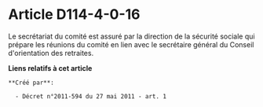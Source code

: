 # Article D114-4-0-16

Le secrétariat du comité est assuré par la direction de la sécurité sociale qui prépare les réunions du comité en lien avec
le secrétaire général du Conseil d'orientation des retraites.

**Liens relatifs à cet article**

	**Créé par**:

	  - Décret n°2011-594 du 27 mai 2011 - art. 1
